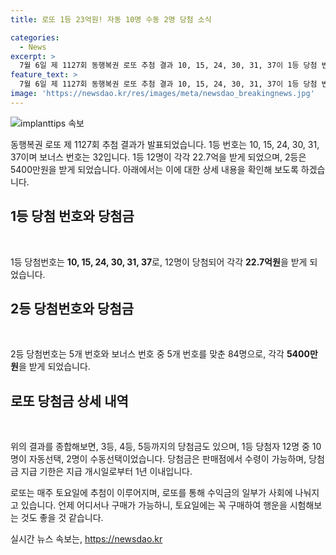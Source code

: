 ```yaml
---
title: 로또 1등 23억원! 자동 10명 수동 2명 당첨 소식

categories:
  - News
excerpt: >
  7월 6일 제 1127회 동행복권 로또 추첨 결과 10, 15, 24, 30, 31, 37이 1등 당첨 번호로 발표됐다. 1등 당첨자 12명은 각각 22억6789만1969원을 받게 되었으며, 2등 84명, 3등 3007명 등 다양한 등수의 당첨자들이 나왔다. 당첨금 받을 수 있는 판매점과 당첨금 지급 기한에 대한 정보도 함께 제공되었다. (전체150자)
feature_text: >
  7월 6일 제 1127회 동행복권 로또 추첨 결과 10, 15, 24, 30, 31, 37이 1등 당첨 번호로 발표됐다. 1등 당첨자 12명은 각각 22억6789만1969원을 받게 되었으며, 2등 84명, 3등 3007명 등 다양한 등수의 당첨자들이 나왔다. 당첨금 받을 수 있는 판매점과 당첨금 지급 기한에 대한 정보도 함께 제공되었다. (전체150자)
image: 'https://newsdao.kr/res/images/meta/newsdao_breakingnews.jpg'
---
```


<p><img src="https://newsdao.kr/res/images/meta/newsdao_breakingnews.jpg" alt="implanttips 속보" /></p>

<p>동행복권 로또 제 1127회 추첨 결과가 발표되었습니다. 1등 번호는 10, 15, 24, 30, 31, 37이며 보너스 번호는 32입니다. 1등 12명이 각각 22.7억을 받게 되었으며, 2등은 5400만원을 받게 되었습니다. 아래에서는 이에 대한 상세 내용을 확인해 보도록 하겠습니다. </p>

<h2 data-ke-size="size26">1등 당첨 번호와 당첨금</h2>

<p data-ke-size="size16">&nbsp;</p>

<p>1등 당첨번호는 <b>10, 15, 24, 30, 31, 37</b>로, 12명이 당첨되어 각각 <b>22.7억원</b>을 받게 되었습니다.</p>

<h2 data-ke-size="size26">2등 당첨번호와 당첨금</h2>

<p data-ke-size="size16">&nbsp;</p>

<p>2등 당첨번호는 5개 번호와 보너스 번호 중 5개 번호를 맞춘 84명으로, 각각 <b>5400만원</b>을 받게 되었습니다.</p>

<h2 data-ke-size="size26">로또 당첨금 상세 내역</h2>

<p data-ke-size="size16">&nbsp;</p>

<p>위의 결과를 종합해보면, 3등, 4등, 5등까지의 당첨금도 있으며, 1등 당첨자 12명 중 10명이 자동선택, 2명이 수동선택이었습니다. 당첨금은 판매점에서 수령이 가능하며, 당첨금 지급 기한은 지급 개시일로부터 1년 이내입니다.</p>

<p>로또는 매주 토요일에 추첨이 이루어지며, 로또를 통해 수익금의 일부가 사회에 나눠지고 있습니다. 언제 어디서나 구매가 가능하니, 토요일에는 꼭 구매하여 행운을 시험해보는 것도 좋을 것 같습니다.</p>
실시간 뉴스 속보는, <a href="https://newsdao.kr" rel="dofollow">https://newsdao.kr</a>



